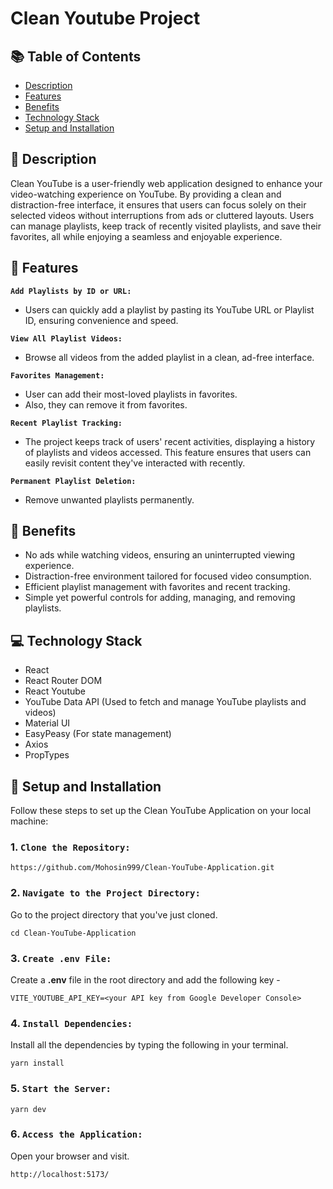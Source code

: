 # Clean Youtube Project

## 📚 Table of Contents

- [Description](#-description)
- [Features](#-features)
- [Benefits](#-benefits)
- [Technology Stack](#-technology-stack)
- [Setup and Installation](#-setup-and-installation)

## 📖 Description

Clean YouTube is a user-friendly web application designed to enhance your video-watching experience on YouTube. By providing a clean and distraction-free interface, it ensures that users can focus solely on their selected videos without interruptions from ads or cluttered layouts. Users can manage playlists, keep track of recently visited playlists, and save their favorites, all while enjoying a seamless and enjoyable experience.

## 🔆 Features

**`Add Playlists by ID or URL:`**

- Users can quickly add a playlist by pasting its YouTube URL or Playlist ID, ensuring convenience and speed.

**`View All Playlist Videos:`**

- Browse all videos from the added playlist in a clean, ad-free interface.

**`Favorites Management:`**

- User can add their most-loved playlists in favorites.
- Also, they can remove it from favorites.

**`Recent Playlist Tracking:`**

- The project keeps track of users' recent activities, displaying a history of playlists and videos accessed. This feature ensures that users can easily revisit content they've interacted with recently.

**`Permanent Playlist Deletion:`**

- Remove unwanted playlists permanently.

## 💬 Benefits

- No ads while watching videos, ensuring an uninterrupted viewing experience.
- Distraction-free environment tailored for focused video consumption.
- Efficient playlist management with favorites and recent tracking.
- Simple yet powerful controls for adding, managing, and removing playlists.

## 💻 Technology Stack

- React
- React Router DOM
- React Youtube
- YouTube Data API (Used to fetch and manage YouTube playlists and videos)
- Material UI
- EasyPeasy (For state management)
- Axios
- PropTypes

## 🚀 Setup and Installation

Follow these steps to set up the Clean YouTube Application on your local machine:

### 1. `Clone the Repository:`

```
https://github.com/Mohosin999/Clean-YouTube-Application.git
```

### 2. `Navigate to the Project Directory:`

Go to the project directory that you've just cloned.

```
cd Clean-YouTube-Application
```

### 3. `Create .env File:`

Create a **.env** file in the root directory and add the following key -

```
VITE_YOUTUBE_API_KEY=<your API key from Google Developer Console>
```

### 4. `Install Dependencies:`

Install all the dependencies by typing the following in your terminal.

```
yarn install
```

### 5. `Start the Server:`

```
yarn dev
```

### 6. `Access the Application:`

Open your browser and visit.

```
http://localhost:5173/
```
